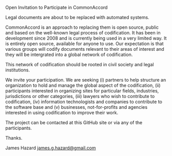 Open Invitation to Participate in CommonAccord

Legal documents are about to be replaced with automated systems.

CommonAccord is an approach to replacing them is open source, public and based on the well-known legal process of codification.  It has been in development since 2008 and is currently being used in a very limited way.  It is entirely open source, available for anyone to use.  Our expectation is that various groups will codify documents relevant to their areas of interest and they will be intergrated into a global network of codification. 

This network of codification should be rooted in civil society and legal institutions.

We invite your participation.  We are seeking (i) partners to help structure an organization to hold and manage the global aspect of the codification, (ii) participants interested in organizing sites for particular fields, industries, jurisdictions or other categories, (iii) lawyers who wish to contribute to codification, (iv) information technologists and companies to contribute to the software base and (v) businesses, not-for-profits and agencies interested in using codification to improve their work.

The project can be contacted at this GitHub site or via any of the participants.

Thanks.

James Hazard  james.g.hazard@gmail.com




   

